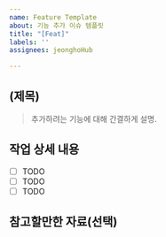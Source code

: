 ```yaml
---
name: Feature Template
about: 기능 추가 이슈 템플릿
title: "[Feat]"
labels: ''
assignees: jeonghoHub

---
```


## (제목)
 > 추가하려는 기능에 대해 간결하게 설명.

## 작업 상세 내용

- [ ] TODO
- [ ] TODO
- [ ] TODO

## 참고할만한 자료(선택)
